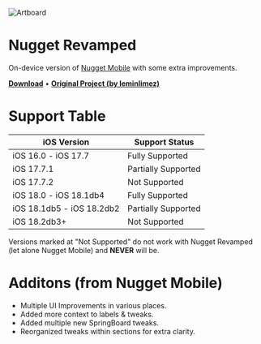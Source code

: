 ![Artboard](https://github.com/leminlimez/Nugget-Mobile/blob/1881fdc2b721fd2675a2909e7fbc24769d11bb53/readme-images/icon.png)

# Nugget Revamped
On-device version of [Nugget Mobile](https://github.com/leminlimez/Nugget-Mobile) with some extra improvements. 
<p align="left">
  <strong><a href="https://github.com/lunginspector/Nugget-Mobile-Revamped/releases">Download</a></strong>
  •
  <strong><a href="https://github.com/leminlimez/Nugget-Mobile">Original Project (by leminlimez)</a></strong>
</p>

# Support Table
| iOS Version | Support Status |
| -------- | ------- |
| iOS 16.0 - iOS 17.7  | Fully Supported |
| iOS 17.7.1 | Partially Supported |
| iOS 17.7.2 | Not Supported |
| iOS 18.0 - iOS 18.1db4 | Fully Supported |
| iOS 18.1db5 - iOS 18.2db2 | Partially Supported |
| iOS 18.2db3+ | Not Supported |

Versions marked at "Not Supported" do not work with Nugget Revamped (let alone Nugget Mobile) and **NEVER** will be.

# Additons (from Nugget Mobile)
* Multiple UI Improvements in various places.
* Added more context to labels & tweaks.
* Added multiple new SpringBoard tweaks.
* Reorganized tweaks within sections for extra clarity.
